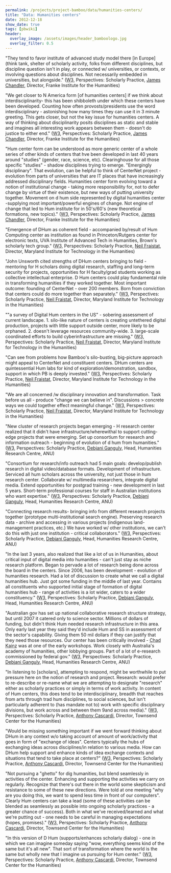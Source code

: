 ```yaml
---
permalink: /projects/project-bamboo/data/humanities-centers/
title: "Data: Humanities centers"
date: 2012-12-18
show_date: true
tags: [pbwiki]
header:
  overlay_image: /assets/images/header_bamboologo.jpg
  overlay_filter: 0.5
---
```

<p>"They tend to favor institute of advanced study model there [in Europe] (think tank, shelter of scholarly activity, folks from different disciplines, but discipline question isn't in play, or connected w/ universities, or contexts, or involving questions about disciplines. Not necessarily embedded in universities, but alongside." (<span class="glossary-term" title="Workshop 3 (January 12 - 14, 2009) built off the progress of the Working Groups. A straw consortial model for Project Bamboo was also introduced and discussed."><abbr title="Workshop 3 (January 12 - 14, 2009) built off the progress of the Working Groups. A straw consortial model for Project Bamboo was also introduced and discussed.">W3</abbr></span>, Perspectives: Scholarly Practice, <a href="http://english.uchicago.edu/faculty/chandler">James Chandler</a>, Director, Franke Institute for the Humanities)</p>
<p>"We get closer to N America form [of humanities centers] if we think about interdisciplinarity- this has been shibboleth under which these centers have been developed. Counting how often provosts/presidents use the word interdisciplinary - astonishing how many times they can use it in 3 minute greeting. This gets closer, but not the key issue for humanities centers. A way of thinking about disciplinarity posits disciplines as static and stable and imagines all interesting work appears between them - doesn't do justice to either end." (<span class="glossary-term" title="Workshop 3 (January 12 - 14, 2009) built off the progress of the Working Groups. A straw consortial model for Project Bamboo was also introduced and discussed."><abbr title="Workshop 3 (January 12 - 14, 2009) built off the progress of the Working Groups. A straw consortial model for Project Bamboo was also introduced and discussed.">W3</abbr></span>, Perspectives: Scholarly Practice, <a href="http://english.uchicago.edu/faculty/chandler">James Chandler</a>, Director, Franke Institute for the Humanities)</p>
<p>"Hum center form can be understood as more generic center of a whole series of other kinds of centers that hve been developed in last 40 years around "studies" (gender, race, science, etc). Clearinghouse for all those specific "studies" - shadow disciplines trying to emerge. "Emergingly disciplinary". That evolution, can be helpful to think of CenterNet project - evolution from parts of universities that are IT places that have increasingly addressed disciplinary fields. Humanities center form evolving toward a notion of institutional change - taking more responsibility for, not to defer change by virtue of their existence, but new ways of putting university together. Movement on d hum side represented by digital humanities center -supplying most important/powerful engines of change. Not engine of change that led to Hum institute for in 50's/60's (new theoretical formations, new topics)." (<span class="glossary-term" title="Workshop 3 (January 12 - 14, 2009) built off the progress of the Working Groups. A straw consortial model for Project Bamboo was also introduced and discussed."><abbr title="Workshop 3 (January 12 - 14, 2009) built off the progress of the Working Groups. A straw consortial model for Project Bamboo was also introduced and discussed.">W3</abbr></span>, Perspectives: Scholarly Practice, <a href="http://english.uchicago.edu/faculty/chandler">James Chandler</a>, Director, Franke Institute for the Humanities)</p>
<p>"Emergence of DHum as coherent field - accompanied by/result of Hum Computing center as institution as found in Princeton/Rutgers center for electronic texts, UVA Institute of Advanced Tech in Humanities, Brown's scholarly tech group." (<span class="glossary-term" title="Workshop 3 (January 12 - 14, 2009) built off the progress of the Working Groups. A straw consortial model for Project Bamboo was also introduced and discussed."><abbr title="Workshop 3 (January 12 - 14, 2009) built off the progress of the Working Groups. A straw consortial model for Project Bamboo was also introduced and discussed.">W3</abbr></span>, Perspectives: Scholarly Practice, <a href="http://www.linkedin.com/pub/neil-fraistat/12/780/b18">Neil Fraistat</a>, Director, Maryland Institute for Technology in the Humanities)</p>
<p>"John Unsworth cited strengths of DHum centers bringing to field - mentoring for H scholars doing digital research, staffing and long-term security for projects, opportunities for H faculty/grad students working as collective intellectual enterprise. D Hum centers could play fundamental role in transforming humanities if they worked together. Most important outcome: founding of CenterNet - over 200 members. Born from conviction that centers could do more together than separately." (<span class="glossary-term" title="Workshop 3 (January 12 - 14, 2009) built off the progress of the Working Groups. A straw consortial model for Project Bamboo was also introduced and discussed."><abbr title="Workshop 3 (January 12 - 14, 2009) built off the progress of the Working Groups. A straw consortial model for Project Bamboo was also introduced and discussed.">W3</abbr></span>, Perspectives: Scholarly Practice, <a href="http://www.linkedin.com/pub/neil-fraistat/12/780/b18">Neil Fraistat</a>, Director, Maryland Institute for Technology in the Humanities)</p>
<p>""a survey of Digital Hum centers in the US" - sobering assessment of current landscape. 1. silo-like nature of centers is creating untethered digital production, projects with little support outside center, more likely to be orphaned. 2. doesn't leverage resources community-wide. 3. large-scale coordinated efforts to build cyberinfrastructure are missing." (<span class="glossary-term" title="Workshop 3 (January 12 - 14, 2009) built off the progress of the Working Groups. A straw consortial model for Project Bamboo was also introduced and discussed."><abbr title="Workshop 3 (January 12 - 14, 2009) built off the progress of the Working Groups. A straw consortial model for Project Bamboo was also introduced and discussed.">W3</abbr></span>, Perspectives: Scholarly Practice, <a href="http://www.linkedin.com/pub/neil-fraistat/12/780/b18">Neil Fraistat</a>, Director, Maryland Institute for Technology in the Humanities)</p>
<p>"Can see from problems how Bamboo's silo-busting, big-picture approach might appeal to CenterNet and constituent centers. DHum centers are quintessential Hum labs for kind of exploration/demonstration, sandbox, support in which PB is deeply invested." (<span class="glossary-term" title="Workshop 3 (January 12 - 14, 2009) built off the progress of the Working Groups. A straw consortial model for Project Bamboo was also introduced and discussed."><abbr title="Workshop 3 (January 12 - 14, 2009) built off the progress of the Working Groups. A straw consortial model for Project Bamboo was also introduced and discussed.">W3</abbr></span>, Perspectives: Scholarly Practice, <a href="http://www.linkedin.com/pub/neil-fraistat/12/780/b18">Neil Fraistat</a>, Director, Maryland Institute for Technology in the Humanities)</p>
<p>"We are all concerned /w disciplinary innovation and transformation. Task before us all - produce "change we can believe in". Discussions > concrete ways we could together effect meaningful change." (<span class="glossary-term" title="Workshop 3 (January 12 - 14, 2009) built off the progress of the Working Groups. A straw consortial model for Project Bamboo was also introduced and discussed."><abbr title="Workshop 3 (January 12 - 14, 2009) built off the progress of the Working Groups. A straw consortial model for Project Bamboo was also introduced and discussed.">W3</abbr></span>, Perspectives: Scholarly Practice, <a href="http://www.linkedin.com/pub/neil-fraistat/12/780/b18">Neil Fraistat</a>, Director, Maryland Institute for Technology in the Humanities)</p>
<p>"New cluster of research projects began emerging - H research center realized that it didn't have infrastructure/wherewithal to support cutting-edge projects that were emerging. Set up consortium for research and information outreach - beginning of evolution of d hum from humanities." (<span class="glossary-term" title="Workshop 3 (January 12 - 14, 2009) built off the progress of the Working Groups. A straw consortial model for Project Bamboo was also introduced and discussed."><abbr title="Workshop 3 (January 12 - 14, 2009) built off the progress of the Working Groups. A straw consortial model for Project Bamboo was also introduced and discussed.">W3</abbr></span>, Perspectives: Scholarly Practice, <a href="http://hrc.anu.edu.au/dr-debjani-ganguly">Debjani Ganguly</a>, Head, Humanities Research Centre, ANU)</p>
<p>"Consortium for research/info outreach had 5 main goals: develop/publish research in digital video/database formats. Development of infrastructure. Serviced all hum scholars across the university, not just those in hum research center. Collaborate w/ multimedia researchers, integrate digital media. Extend opportunities for postgrad training - new development in last 5 years. Short-term professional courses for staff in Australian institutions who want expertise." (<span class="glossary-term" title="Workshop 3 (January 12 - 14, 2009) built off the progress of the Working Groups. A straw consortial model for Project Bamboo was also introduced and discussed."><abbr title="Workshop 3 (January 12 - 14, 2009) built off the progress of the Working Groups. A straw consortial model for Project Bamboo was also introduced and discussed.">W3</abbr></span>, Perspectives: Scholarly Practice, <a href="http://hrc.anu.edu.au/dr-debjani-ganguly">Debjani Ganguly</a>, Head, Humanities Research Centre, ANU)</p>
<p>"Connecting research results- bringing info from different research projects together (prototype multi-institutional search engine). Preserving research data - archive and accessing in various projects (indigenous land-management practices, etc.) We have worked w/ other institutions, we can't do this with just one institution - critical collaborators." (<span class="glossary-term" title="Workshop 3 (January 12 - 14, 2009) built off the progress of the Working Groups. A straw consortial model for Project Bamboo was also introduced and discussed."><abbr title="Workshop 3 (January 12 - 14, 2009) built off the progress of the Working Groups. A straw consortial model for Project Bamboo was also introduced and discussed.">W3</abbr></span>, Perspectives: Scholarly Practice, <a href="http://hrc.anu.edu.au/dr-debjani-ganguly">Debjani Ganguly</a>, Head, Humanities Research Centre, ANU)</p>
<p>"In the last 3 years, also realized that like a lot of us in Humanities, about critical input of digital media into humanities - can't just stay as niche research platform. Began to pervade a lot of research being done across the board in the centers. Since 2006, has been development - evolution of humanities research. Had a lot of discussion to create what we call a digital humanities hub. Just got some funding in the middle of last year. Contains all constituents who supported initial stage of formation of digital humanities hub - range of activities is a lot wider, caters to a wider constituency." (<span class="glossary-term" title="Workshop 3 (January 12 - 14, 2009) built off the progress of the Working Groups. A straw consortial model for Project Bamboo was also introduced and discussed."><abbr title="Workshop 3 (January 12 - 14, 2009) built off the progress of the Working Groups. A straw consortial model for Project Bamboo was also introduced and discussed.">W3</abbr></span>, Perspectives: Scholarly Practice, <a href="http://hrc.anu.edu.au/dr-debjani-ganguly">Debjani Ganguly</a>, Head, Humanities Research Centre, ANU)</p>
<p>"Australian gov has set up national collaborative research structure strategy, but until 2007 it catered only to science sector. Millions of dollars of funding, but didn't think Hum needed research infrastructure in this area. Only early last year they said they'd include Hum and SS in assessment of the sector's capability. Giving them 50 mil dollars if they can justify that they need those resources. Our center has been critically involved - <span class="glossary-term" title="Chad J. Kainz, Senior Director for Academic Technologies in Networking Services & Information Technologies at the University of Chicago (later, Asst. Chief IT Officer and Executive Director, Campus & Academic Services in IT Services) was a Co-Director and subsequently Principal Investigator for the Bamboo Planning Project."><abbr title="Chad J. Kainz, Senior Director for Academic Technologies in Networking Services & Information Technologies at the University of Chicago (later, Asst. Chief IT Officer and Executive Director, Campus & Academic Services in IT Services) was a Co-Director and subsequently Principal Investigator for the Bamboo Planning Project.">Chad Kainz</abbr></span> was at one of the early workshops. Work closely with Australia's academy of humanities, other lobbying groups. Part of a lot of e-research commissioned by federal gov." (<span class="glossary-term" title="Workshop 3 (January 12 - 14, 2009) built off the progress of the Working Groups. A straw consortial model for Project Bamboo was also introduced and discussed."><abbr title="Workshop 3 (January 12 - 14, 2009) built off the progress of the Working Groups. A straw consortial model for Project Bamboo was also introduced and discussed.">W3</abbr></span>, Perspectives: Scholarly Practice, <a href="http://hrc.anu.edu.au/dr-debjani-ganguly">Debjani Ganguly</a>, Head, Humanities Research Centre, ANU)</p>
<p>"In listening to [scholars], attempting to respond, might be worthwhile to put pressure here on the notion of research and project. Research: would prefer to re-describe or re-name what we are attempting to designate "research" either as scholarly practices or simply in terms of work activity. In content of Hum centers, this does tend to be interdisciplinary, breadth that reaches from arts through trad hum disciplines, to social sciences, but isn't particularly adherent to (has mandate not to) work with specific disciplinary divisions, but work across and between them 9and across media)." (<span class="glossary-term" title="Workshop 3 (January 12 - 14, 2009) built off the progress of the Working Groups. A straw consortial model for Project Bamboo was also introduced and discussed."><abbr title="Workshop 3 (January 12 - 14, 2009) built off the progress of the Working Groups. A straw consortial model for Project Bamboo was also introduced and discussed.">W3</abbr></span>, Perspectives: Scholarly Practice, <a href="http://ajcascardi.org/">Anthony Cascardi</a>, Director, Townsend Center for the Humanities)</p>
<p>"Would be missing something important if we went forward thinking about DHum in any context w/o taking account of amount of work/activity that goes in form of "exchange of ideas". Centers typically the hubs of exchanging ideas across disciplines/in relation to various media. How can DHum help support and enhance kinds of idea exchange contexts and situations that tend to take place at centers?" (<span class="glossary-term" title="Workshop 3 (January 12 - 14, 2009) built off the progress of the Working Groups. A straw consortial model for Project Bamboo was also introduced and discussed."><abbr title="Workshop 3 (January 12 - 14, 2009) built off the progress of the Working Groups. A straw consortial model for Project Bamboo was also introduced and discussed.">W3</abbr></span>, Perspectives: Scholarly Practice, <a href="http://ajcascardi.org/">Anthony Cascardi</a>, Director, Townsend Center for the Humanities)</p>
<p>"Not pursuing a "ghetto" for dig humanities, but blend seamlessly in activities of the center. Enhancing and supporting the activities we carry on regularly. Recognize that there's out there in the world some skepticism and resistance to some of these new directions. Were told at one meeting "why are you doing this, we want to spend less time in front of our computers". Clearly Hum centers can take a lead (some of these activities can be blended as seamlessly as possible into ongoing scholarly practices - a greater chance of success). Both in what we've received/learned and what we're putting out - one needs to be careful in managing expectations (hopes, promises)." (<span class="glossary-term" title="Workshop 3 (January 12 - 14, 2009) built off the progress of the Working Groups. A straw consortial model for Project Bamboo was also introduced and discussed."><abbr title="Workshop 3 (January 12 - 14, 2009) built off the progress of the Working Groups. A straw consortial model for Project Bamboo was also introduced and discussed.">W3</abbr></span>, Perspectives: Scholarly Practice, <a href="http://ajcascardi.org/">Anthony Cascardi</a>, Director, Townsend Center for the Humanities)</p>
<p>"In this version of D Hum (supports/enhances scholarly dialog) -  one in which we can imagine someday saying "wow, everything seems kind of the same but it's all new". That sort of transformation where the world is the same but wholly new that I imagine us pursuing for Hum center." (<span class="glossary-term" title="Workshop 3 (January 12 - 14, 2009) built off the progress of the Working Groups. A straw consortial model for Project Bamboo was also introduced and discussed."><abbr title="Workshop 3 (January 12 - 14, 2009) built off the progress of the Working Groups. A straw consortial model for Project Bamboo was also introduced and discussed.">W3</abbr></span>, Perspectives: Scholarly Practice, <a href="http://ajcascardi.org/">Anthony Cascardi</a>, Director, Townsend Center for the Humanities)</p>
